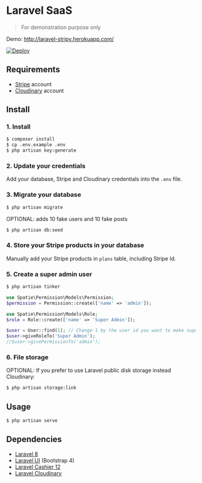 # Laravel SaaS

> For demonstration purpose only

Demo: http://laravel-stripy.herokuapp.com/

[![Deploy](https://www.herokucdn.com/deploy/button.svg)](https://heroku.com/deploy)

## Requirements

- [Stripe](https://stripe.com/fr) account
- [Cloudinary](https://cloudinary.com/) account

## Install

### 1. Install

```bash
$ composer install
$ cp .env.example .env
$ php artisan key:generate
```

### 2. Update your credentials

Add your database, Stripe and Cloudinary credentials into the `.env` file.

### 3. Migrate your database

```bash
$ php artisan migrate
```

OPTIONAL: adds 10 fake users and 10 fake posts

```bash
$ php artisan db:seed
```

### 4. Store your Stripe products in your database

Manually add your Stripe products in `plans` table, including Stripe Id.

### 5. Create a super admin user

```bash
$ php artisan tinker
```

```php
use Spatie\Permission\Models\Permission;
$permission = Permission::create(['name' => 'admin']);

use Spatie\Permission\Models\Role;
$role = Role::create(['name' => 'Super Admin']);

$user = User::find(1); // Change 1 by the user id you want to make super admin
$user->giveRoleTo('Super Admin');
//$user->givePermissionTo('admin');
```

### 6. File storage

OPTIONAL: If you prefer to use Laravel public disk storage instead Cloudinary:

```bash
$ php artisan storage:link
```

## Usage

```bash
$ php artisan serve
```

## Dependencies

- [Laravel 8](https://laravel.com/)
- [Laravel UI](https://github.com/laravel/ui) (Bootstrap 4)
- [Laravel Cashier 12](https://laravel.com/docs/8.x/billing)
- [Laravel Cloudinary](https://github.com/cloudinary-labs/cloudinary-laravel)

